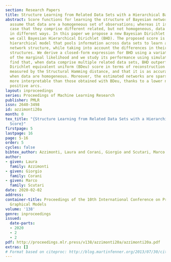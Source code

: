 ```yaml
---
section: Research Papers
title: Structure Learning from Related Data Sets with a Hierarchical Bayesian Score
abstract: Score functions for learning the structure of Bayesian networks in the literature
  assume that data are a homogeneous set of observations; whereas it is often the
  case that they comprise different related, but not homogeneous, data sets collected
  in different ways. In this paper we propose a new Bayesian Dirichlet score, which
  we call Bayesian Hierarchical Dirichlet (BHD). The proposed score is based on a
  hierarchical model that pools information across data sets to learn a single encompassing
  network structure, while taking into account the differences in their probabilistic
  structures. We derive a closed-form expression for BHD using a variational approximation
  of the marginal likelihood and we study its performance using simulated data. We
  find that, when data comprise multiple related data sets, BHD outperforms the Bayesian
  Dirichlet equivalent uniform (BDeu) score in terms of reconstruction accuracy as
  measured by the Structural Hamming distance, and that it is as accurate as BDeu
  when data are homogeneous. Moreover, the estimated networks are sparser and therefore
  more interpretable than those obtained with BDeu, thanks to a lower number of false
  positive arcs.
layout: inproceedings
series: Proceedings of Machine Learning Research
publisher: PMLR
issn: 2640-3498
id: azzimonti20a
month: 0
tex_title: "{Structure Learning from Related Data Sets with a Hierarchical Bayesian
  Score}"
firstpage: 5
lastpage: 16
page: 5-16
order: 5
cycles: false
bibtex_author: Azzimonti, Laura and Corani, Giorgio and Scutari, Marco
author:
- given: Laura
  family: Azzimonti
- given: Giorgio
  family: Corani
- given: Marco
  family: Scutari
date: 2020-02-02
address: 
container-title: Proceedings of the 10th International Conference on Probabilistic
  Graphical Models
volume: '138'
genre: inproceedings
issued:
  date-parts:
  - 2020
  - 2
  - 2
pdf: http://proceedings.mlr.press/v138/azzimonti20a/azzimonti20a.pdf
extras: []
# Format based on citeproc: http://blog.martinfenner.org/2013/07/30/citeproc-yaml-for-bibliographies/
---
```

